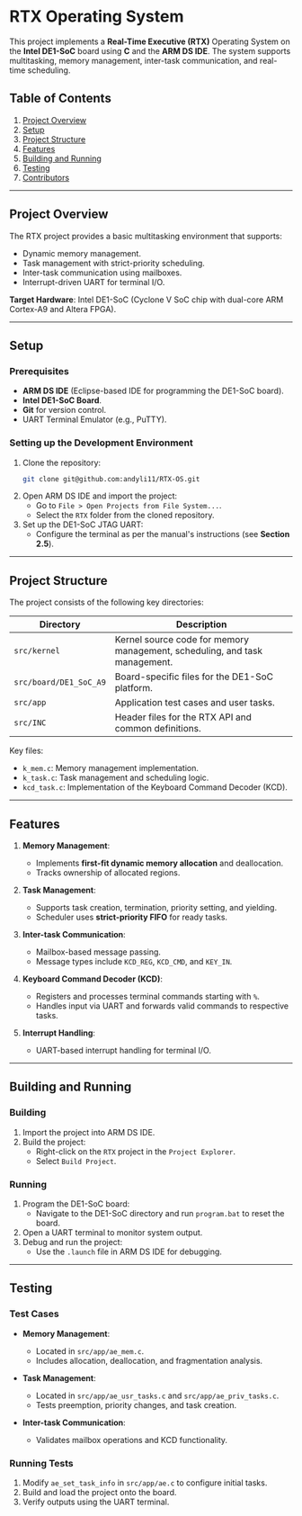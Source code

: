 
# RTX Operating System

This project implements a **Real-Time Executive (RTX)** Operating System on the **Intel DE1-SoC** board using **C** and the **ARM DS IDE**. The system supports multitasking, memory management, inter-task communication, and real-time scheduling.

## Table of Contents
1. [Project Overview](#project-overview)
2. [Setup](#setup)
3. [Project Structure](#project-structure)
4. [Features](#features)
5. [Building and Running](#building-and-running)
6. [Testing](#testing)
7. [Contributors](#contributors)

---

## Project Overview

The RTX project provides a basic multitasking environment that supports:
- Dynamic memory management.
- Task management with strict-priority scheduling.
- Inter-task communication using mailboxes.
- Interrupt-driven UART for terminal I/O.

**Target Hardware**: Intel DE1-SoC (Cyclone V SoC chip with dual-core ARM Cortex-A9 and Altera FPGA).

---

## Setup

### Prerequisites
- **ARM DS IDE** (Eclipse-based IDE for programming the DE1-SoC board).
- **Intel DE1-SoC Board**.
- **Git** for version control.
- UART Terminal Emulator (e.g., PuTTY).

### Setting up the Development Environment
1. Clone the repository:
   ```bash
   git clone git@github.com:andyli11/RTX-OS.git
   ```
2. Open ARM DS IDE and import the project:
   - Go to `File > Open Projects from File System...`.
   - Select the `RTX` folder from the cloned repository.
3. Set up the DE1-SoC JTAG UART:
   - Configure the terminal as per the manual's instructions (see **Section 2.5**).

---

## Project Structure

The project consists of the following key directories:

| Directory            | Description                                                              |
|----------------------|--------------------------------------------------------------------------|
| `src/kernel`         | Kernel source code for memory management, scheduling, and task management. |
| `src/board/DE1_SoC_A9` | Board-specific files for the DE1-SoC platform.                         |
| `src/app`            | Application test cases and user tasks.                                   |
| `src/INC`            | Header files for the RTX API and common definitions.                     |

Key files:
- `k_mem.c`: Memory management implementation.
- `k_task.c`: Task management and scheduling logic.
- `kcd_task.c`: Implementation of the Keyboard Command Decoder (KCD).

---

## Features

1. **Memory Management**:
   - Implements **first-fit dynamic memory allocation** and deallocation.
   - Tracks ownership of allocated regions.

2. **Task Management**:
   - Supports task creation, termination, priority setting, and yielding.
   - Scheduler uses **strict-priority FIFO** for ready tasks.

3. **Inter-task Communication**:
   - Mailbox-based message passing.
   - Message types include `KCD_REG`, `KCD_CMD`, and `KEY_IN`.

4. **Keyboard Command Decoder (KCD)**:
   - Registers and processes terminal commands starting with `%`.
   - Handles input via UART and forwards valid commands to respective tasks.

5. **Interrupt Handling**:
   - UART-based interrupt handling for terminal I/O.

---

## Building and Running

### Building
1. Import the project into ARM DS IDE.
2. Build the project:
   - Right-click on the `RTX` project in the `Project Explorer`.
   - Select `Build Project`.

### Running
1. Program the DE1-SoC board:
   - Navigate to the DE1-SoC directory and run `program.bat` to reset the board.
2. Open a UART terminal to monitor system output.
3. Debug and run the project:
   - Use the `.launch` file in ARM DS IDE for debugging.

---

## Testing

### Test Cases
- **Memory Management**:
  - Located in `src/app/ae_mem.c`.
  - Includes allocation, deallocation, and fragmentation analysis.

- **Task Management**:
  - Located in `src/app/ae_usr_tasks.c` and `src/app/ae_priv_tasks.c`.
  - Tests preemption, priority changes, and task creation.

- **Inter-task Communication**:
  - Validates mailbox operations and KCD functionality.

### Running Tests
1. Modify `ae_set_task_info` in `src/app/ae.c` to configure initial tasks.
2. Build and load the project onto the board.
3. Verify outputs using the UART terminal.

